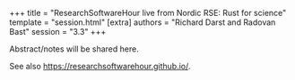 +++
title = "ResearchSoftwareHour live from Nordic RSE: Rust for science"
template = "session.html"
[extra]
authors = "Richard Darst and Radovan Bast"
session = "3.3"
+++

Abstract/notes will be shared here.

See also https://researchsoftwarehour.github.io/.
